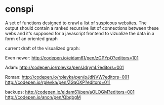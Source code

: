# conspi
A set of functions designed to crawl a list of suspicous websites. The output should contain a ranked recursive list of connections between these webs and it's supposed for a javascript frontend to vizualize the data in a form of an oriented graph

current draft of the visualized graph:

Even newer:
http://codepen.io/eidam61/pen/zGPYpO?editors=101

Adam:
http://codepen.io/rplevka/pen/JdrymL?editors=001


Roman:
http://codepen.io/rplevka/pen/pJdNVW?editors=001
http://codepen.io/rplevka/pen/ZGaOXP?editors=011

backups:
http://codepen.io/eidam61/pen/aOLOGM?editors=001
http://codepen.io/anon/pen/QbqbgM
